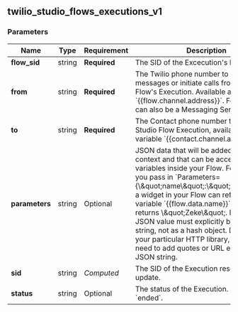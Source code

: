 
## twilio_studio_flows_executions_v1

### Parameters

Name | Type | Requirement | Description
--- | --- | --- | ---
**flow_sid** | string | **Required** | The SID of the Excecution&#39;s Flow.
**from** | string | **Required** | The Twilio phone number to send messages or initiate calls from during the Flow&#39;s Execution. Available as variable &#x60;{{flow.channel.address}}&#x60;. For SMS, this can also be a Messaging Service SID.
**to** | string | **Required** | The Contact phone number to start a Studio Flow Execution, available as variable &#x60;{{contact.channel.address}}&#x60;.
**parameters** | string | Optional | JSON data that will be added to the Flow&#39;s context and that can be accessed as variables inside your Flow. For example, if you pass in &#x60;Parameters&#x3D;{\\\&quot;name\\\&quot;:\\\&quot;Zeke\\\&quot;}&#x60;, a widget in your Flow can reference the variable &#x60;{{flow.data.name}}&#x60;, which returns \\\&quot;Zeke\\\&quot;. Note: the JSON value must explicitly be passed as a string, not as a hash object. Depending on your particular HTTP library, you may need to add quotes or URL encode the JSON string.
**sid** | string | *Computed* | The SID of the Execution resource to update.
**status** | string | Optional | The status of the Execution. Can only be &#x60;ended&#x60;.

